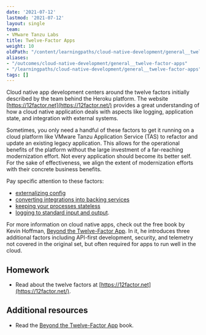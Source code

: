 ```yaml
---
date: '2021-07-12'
lastmod: '2021-07-12'
layout: single
team:
- VMware Tanzu Labs
title: Twelve-Factor Apps
weight: 10
oldPath: "/content/learningpaths/cloud-native-development/general__twelve-factor-apps.md"
aliases:
- "/outcomes/cloud-native-development/general__twelve-factor-apps"
- "/learningpaths/cloud-native-development/general__twelve-factor-apps"
tags: []
---
```


Cloud native app development centers around the twelve factors initially described by the team behind the Heroku platform. The website [https://12factor.net](https://12factor.net/) provides a great understanding of how a cloud native application deals with aspects like logging, application state, and integration with external systems.

Sometimes, you only need a handful of these factors to get it running on a cloud platform like VMware Tanzu Application Service (TAS) to refactor and update an existing legacy application. This allows for the operational benefits of the platform without the large investment of a far-reaching modernization effort. Not every application should become its better self. For the sake of effectiveness, we align the extent of modernization efforts with their concrete business benefits.

Pay specific attention to these factors:
* [externalizing config](https://12factor.net/config)
* [converting integrations into backing services](https://12factor.net/backing-services)
* [keeping your processes stateless](https://12factor.net/processes)
* [logging to standard input and output](https://12factor.net/logs).

For more information on cloud native apps, check out the free book by Kevin Hoffman, [Beyond the Twelve-Factor App](https://content.pivotal.io/ebooks/beyond-the-12-factor-app). In it, he introduces three additional factors including API-first development, security, and telemetry not covered in the original set, but often required for apps to run well in the cloud.

## Homework

- Read about the twelve factors at [https://12factor.net](https://12factor.net/).

## Additional resources

- Read the [Beyond the Twelve-Factor App](https://content.pivotal.io/ebooks/beyond-the-12-factor-app) book.